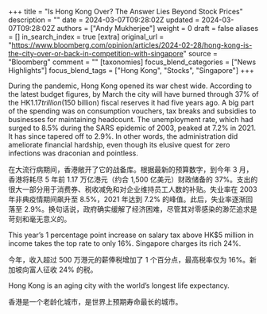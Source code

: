+++
title = "Is Hong Kong Over? The Answer Lies Beyond Stock Prices"
description = ""
date = 2024-03-07T09:28:02Z
updated = 2024-03-07T09:28:02Z
authors = ["Andy Mukherjee"]
weight = 0
draft = false
aliases = []
in_search_index = true
[extra]
original_url = "https://www.bloomberg.com/opinion/articles/2024-02-28/hong-kong-is-the-city-over-or-back-in-competition-with-singapore"
source = "Bloomberg"
comment = ""
[taxonomies]
focus_blend_categories = ["News Highlights"]
focus_blend_tags = ["Hong Kong", "Stocks", "Singapore"]
+++

During the pandemic, Hong Kong opened its war chest wide. According to the latest budget figures, by March the city will have burned through 37% of the HK$1.17 trillion ($150 billion) fiscal reserves it had five years ago. A big part of the spending was on consumption vouchers, tax breaks and subsidies to businesses for maintaining headcount. The unemployment rate, which had surged to 8.5% during the SARS epidemic of 2003, peaked at 7.2% in 2021. It has since tapered off to 2.9%. In other words, the administration did ameliorate financial hardship, even though its elusive quest for zero infections was draconian and pointless.

在大流行病期间，香港敞开了它的战备库。根据最新的预算数字，到今年 3 月，香港将耗尽 5 年前 1.17 万亿港元（约合 1,500 亿美元）财政储备的 37%。支出的很大一部分用于消费券、税收减免和对企业维持员工人数的补贴。失业率在 2003 年非典疫情期间飙升至 8.5%，2021 年达到 7.2% 的峰值。此后，失业率逐渐回落至 2.9%。换句话说，政府确实缓解了经济困难，尽管其对零感染的渺茫追求是苛刻和毫无意义的。

This year’s 1 percentage point increase on salary tax above HK$5 million in income takes the top rate to only 16%. Singapore charges its rich 24%.

今年，收入超过 500 万港元的薪俸税增加了 1 个百分点，最高税率仅为 16%。新加坡向富人征收 24% 的税。

Hong Kong is an aging city with the world’s longest life expectancy.

香港是一个老龄化城市，是世界上预期寿命最长的城市。
